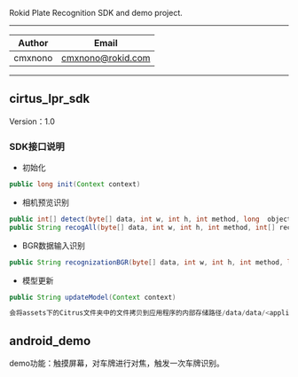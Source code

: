 Rokid Plate Recognition SDK and demo project.

***	
|Author|Email|
|---|---|
|cmxnono|cmxnono@rokid.com|
***

## cirtus_lpr_sdk

Version：1.0

### SDK接口说明

* 初始化

``` java
public long init(Context context)
```

* 相机预览识别

``` java
public int[] detect(byte[] data, int w, int h, int method, long  object)
public String recogAll(byte[] data, int w, int h, int method, int[] rects, long  object)
```

* BGR数据输入识别

``` java
public String recognizationBGR(byte[] data, int w, int h, int method, long  object)
```

* 模型更新

``` java
public String updateModel(Context context)

会将assets下的Citrus文件夹中的文件拷贝到应用程序的内部存储路径/data/data/<application package>/files/Citrus下
```

## android_demo

demo功能：触摸屏幕，对车牌进行对焦，触发一次车牌识别。
